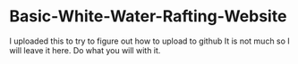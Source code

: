 # Basic-White-Water-Rafting-Website
I uploaded this to try to figure out how to upload to github
It is not much so I will leave it here. Do what you will with it.
